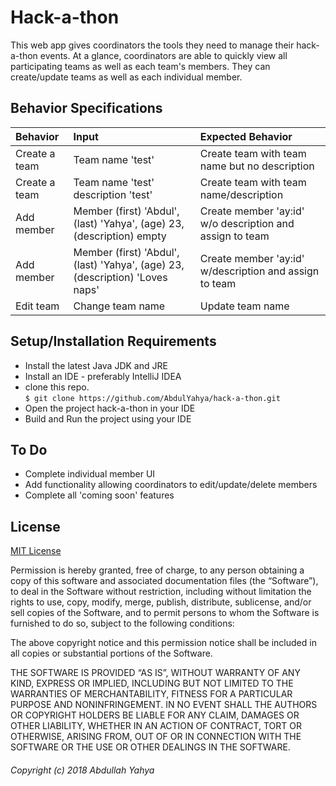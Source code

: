 # Hack-a-thon

This web app gives coordinators the tools they need to manage their hack-a-thon events. At a glance, coordinators are able to quickly view all participating teams as well as each team's members. They can create/update teams as well as each individual member.

## Behavior Specifications
| Behavior | Input | Expected Behavior |
| :------------- | :------------- | :------------- |
| Create a team | Team name 'test' | Create team with team name but no description |
| Create a team | Team name 'test' description 'test' | Create team with team name/description |
| Add member | Member (first) 'Abdul', (last) 'Yahya', (age) 23, (description) empty | Create member 'ay:id' w/o description and assign to team |
| Add member | Member (first) 'Abdul', (last) 'Yahya', (age) 23, (description) 'Loves naps' | Create member 'ay:id' w/description and assign to team |
| Edit team | Change team name | Update team name |


## Setup/Installation Requirements

* Install the latest Java JDK and JRE
* Install an IDE - preferably IntelliJ IDEA
* clone this repo. <br />
`$ git clone https://github.com/AbdulYahya/hack-a-thon.git`
* Open the project hack-a-thon in your IDE <br />
* Build and Run the project using your IDE

## To Do

* Complete individual member UI
* Add functionality allowing coordinators to edit/update/delete members
* Complete all 'coming soon' features

## License

[MIT License][Arbitrary case-insensitive reference text]

Permission is hereby granted, free of charge, to any person obtaining a copy of this software and associated documentation files (the “Software”), to deal in the Software without restriction, including without limitation the rights to use, copy, modify, merge, publish, distribute, sublicense, and/or sell copies of the Software, and to permit persons to whom the Software is furnished to do so, subject to the following conditions:

The above copyright notice and this permission notice shall be included in all copies or substantial portions of the Software.

THE SOFTWARE IS PROVIDED “AS IS”, WITHOUT WARRANTY OF ANY KIND, EXPRESS OR IMPLIED, INCLUDING BUT NOT LIMITED TO THE WARRANTIES OF MERCHANTABILITY, FITNESS FOR A PARTICULAR PURPOSE AND NONINFRINGEMENT. IN NO EVENT SHALL THE AUTHORS OR COPYRIGHT HOLDERS BE LIABLE FOR ANY CLAIM, DAMAGES OR OTHER LIABILITY, WHETHER IN AN ACTION OF CONTRACT, TORT OR OTHERWISE, ARISING FROM, OUT OF OR IN CONNECTION WITH THE SOFTWARE OR THE USE OR OTHER DEALINGS IN THE SOFTWARE.

###### Copyright (c) 2018 Abdullah Yahya

[arbitrary case-insensitive reference text]: https://ayahya.mit-license.org